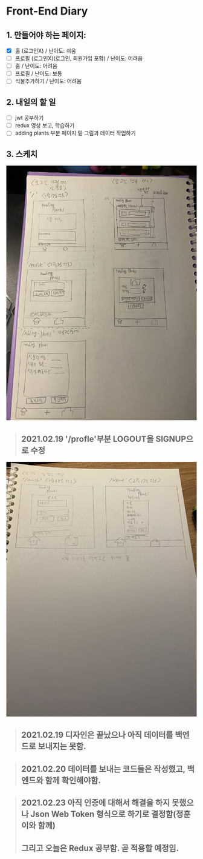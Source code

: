 # Front-End Diary
## 1. 만들어야 하는 페이지:
- [x] 홈 (로그인X) / 난이도: 쉬움
- [ ] 프로필 (로그인X)(로그인, 회원가입 포함) / 난이도: 어려움
- [ ] 홈 / 난이도: 어려움
- [ ] 프로필 / 난이도: 보통 
- [ ] 식물추가하기 / 난이도: 어려움

## 2. 내일의 할 일
- [ ] jwt 공부하기
- [ ] redux 영상 보고, 학습하기
- [ ] adding plants 부분 페이지 밑 그림과 데이터 작업하기

## 3. 스케치
![페이지_스케치1](ForREADME/페이지_스케치1.jpg)
> ## 2021.02.19 '/profle'부분 LOGOUT을 SIGNUP으로 수정
![페이지_스케치2](ForREADME/페이지_스케치2.jpg)

> ## 2021.02.19 디자인은 끝났으나 아직 데이터를 백엔드로 보내지는 못함.

> ## 2021.02.20 데이터를 보내는 코드들은 작성했고, 백엔드와 함께 확인해야함.

> ## 2021.02.23 아직 인증에 대해서 해결을 하지 못했으나 Json Web Token 형식으로 하기로 결정함(정훈이와 함께)
> ## 그리고 오늘은 Redux 공부함. 곧 적용할 예정임.

